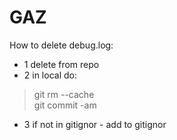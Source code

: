 # GAZ
How to delete debug.log:  
  * 1 delete from repo  
  * 2 in local do:  
  >  git rm --cache <name>  
  > git commit -am <name>  
  * 3 if not in gitignor - add to gitignor
